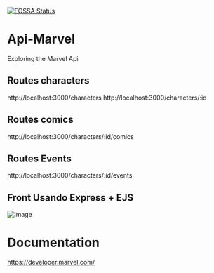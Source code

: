 [![FOSSA Status](https://app.fossa.com/api/projects/git%2Bgithub.com%2FBoscoBecker%2FApi-Marvel.svg?type=shield)](https://app.fossa.com/projects/git%2Bgithub.com%2FBoscoBecker%2FAApi-Marvel?ref=badge_shield)
# Api-Marvel
Exploring the Marvel Api

## Routes characters

http://localhost:3000/characters
http://localhost:3000/characters/:id

## Routes comics
http://localhost:3000/characters/:id/comics

## Routes Events
http://localhost:3000/characters/:id/events


## Front Usando Express + EJS


![image](https://user-images.githubusercontent.com/6303278/168331526-b4285449-e6af-4b2e-9a92-561335c33904.png)






# Documentation

https://developer.marvel.com/
